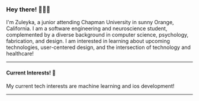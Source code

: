 ### Hey there! 👋🏼✨ 

I'm Zuleyka, a junior attending Chapman University in sunny Orange, California. I am a software engineering and neuroscience student, complemented by a diverse background in computer science, psychology, fabrication, and design. I am interested in learning about upcoming technologies, user-centered design, and the intersection of technology and healthcare! 
*** 

#### Current Interests! 🌟 
My current tech interests are machine learning and ios development! 
***
